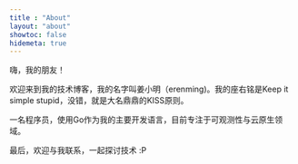 ```yaml
---
title : "About"
layout: "about"
showtoc: false
hidemeta: true
---
```


嗨，我的朋友！

欢迎来到我的技术博客，我的名字叫姜小明（erenming)。我的座右铭是Keep it simple stupid，没错，就是大名鼎鼎的KISS原则。

一名程序员，使用Go作为我的主要开发语言，目前专注于可观测性与云原生领域。

最后，欢迎与我联系，一起探讨技术 :P
